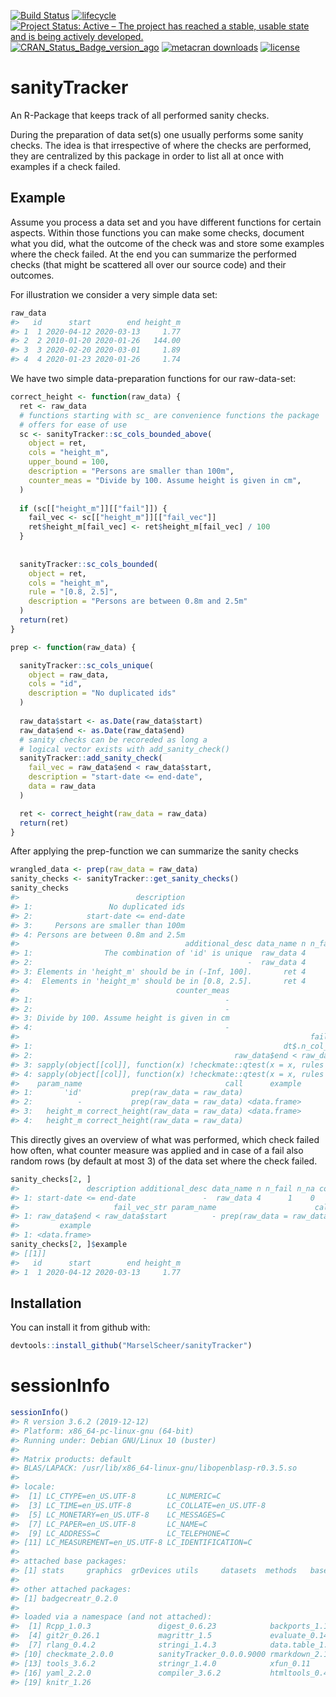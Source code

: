 
<!-- README.md is generated from README.Rmd. Please edit that file -->

[![Build
Status](https://travis-ci.org/MarselScheer/sanityTracker.svg?branch=master)](https://travis-ci.org/MarselScheer/sanityTracker)
[![lifecycle](https://img.shields.io/badge/lifecycle-experimental-orange.svg)](https://www.tidyverse.org/lifecycle/#experimental)
[![Project Status: Active – The project has reached a stable, usable
state and is being actively
developed.](https://www.repostatus.org/badges/latest/active.svg)](https://www.repostatus.org/#active)
[![CRAN\_Status\_Badge\_version\_ago](https://www.r-pkg.org/badges/version-ago/sanityTracker)](https://cran.r-project.org/package=sanityTracker)
[![metacran
downloads](https://cranlogs.r-pkg.org/badges/sanityTracker)](https://cran.r-project.org/package=sanityTracker)
[![license](https://img.shields.io/badge/license-GPL--3-blue.svg)](https://www.gnu.org/licenses/gpl-3.0.en.html)

# sanityTracker

An R-Package that keeps track of all performed sanity checks.

During the preparation of data set(s) one usually performs some sanity
checks. The idea is that irrespective of where the checks are performed,
they are centralized by this package in order to list all at once with
examples if a check failed.

## Example

Assume you process a data set and you have different functions for
certain aspects. Within those functions you can make some checks,
document what you did, what the outcome of the check was and store some
examples where the check failed. At the end you can summarize the
performed checks (that might be scattered all over our source code) and
their outcomes.

For illustration we consider a very simple data set:

``` r
raw_data
#>   id      start        end height_m
#> 1  1 2020-04-12 2020-03-13     1.77
#> 2  2 2010-01-20 2020-01-26   144.00
#> 3  3 2020-02-20 2020-03-01     1.89
#> 4  4 2020-01-23 2020-01-26     1.74
```

We have two simple data-preparation functions for our raw-data-set:

``` r
correct_height <- function(raw_data) {
  ret <- raw_data
  # functions starting with sc_ are convenience functions the package
  # offers for ease of use
  sc <- sanityTracker::sc_cols_bounded_above(
    object = ret,
    cols = "height_m",
    upper_bound = 100,
    description = "Persons are smaller than 100m",
    counter_meas = "Divide by 100. Assume height is given in cm",
  )
  
  if (sc[["height_m"]][["fail"]]) {
    fail_vec <- sc[["height_m"]][["fail_vec"]]
    ret$height_m[fail_vec] <- ret$height_m[fail_vec] / 100
  }
  
  
  sanityTracker::sc_cols_bounded(
    object = ret, 
    cols = "height_m",
    rule = "[0.8, 2.5]",
    description = "Persons are between 0.8m and 2.5m"
  )  
  return(ret)
}

prep <- function(raw_data) {

  sanityTracker::sc_cols_unique(
    object = raw_data,
    cols = "id",
    description = "No duplicated ids"
  )
  
  raw_data$start <- as.Date(raw_data$start)
  raw_data$end <- as.Date(raw_data$end)
  # sanity checks can be recoreded as long a
  # logical vector exists with add_sanity_check()
  sanityTracker::add_sanity_check(
    fail_vec = raw_data$end < raw_data$start,
    description = "start-date <= end-date",
    data = raw_data
  )

  ret <- correct_height(raw_data = raw_data)  
  return(ret)
}
```

After applying the prep-function we can summarize the sanity checks

``` r
wrangled_data <- prep(raw_data = raw_data)
sanity_checks <- sanityTracker::get_sanity_checks()
sanity_checks
#>                          description
#> 1:                 No duplicated ids
#> 2:            start-date <= end-date
#> 3:     Persons are smaller than 100m
#> 4: Persons are between 0.8m and 2.5m
#>                                     additional_desc data_name n n_fail n_na
#> 1:                The combination of 'id' is unique  raw_data 4      0    0
#> 2:                                                -  raw_data 4      1    0
#> 3: Elements in 'height_m' should be in (-Inf, 100].       ret 4      1    0
#> 4:  Elements in 'height_m' should be in [0.8, 2.5].       ret 4      0    0
#>                                   counter_meas
#> 1:                                           -
#> 2:                                           -
#> 3: Divide by 100. Assume height is given in cm
#> 4:                                           -
#>                                                                 fail_vec_str
#> 1:                                                        dt$.n_col_cmb != 1
#> 2:                                             raw_data$end < raw_data$start
#> 3: sapply(object[[col]], function(x) !checkmate::qtest(x = x, rules = rule))
#> 4: sapply(object[[col]], function(x) !checkmate::qtest(x = x, rules = rule))
#>    param_name                                call      example
#> 1:       'id'           prep(raw_data = raw_data)             
#> 2:          -           prep(raw_data = raw_data) <data.frame>
#> 3:   height_m correct_height(raw_data = raw_data) <data.frame>
#> 4:   height_m correct_height(raw_data = raw_data)
```

This directly gives an overview of what was performed, which check
failed how often, what counter measure was applied and in case of a fail
also random rows (by default at most 3) of the data set where the check
failed.

``` r
sanity_checks[2, ]
#>               description additional_desc data_name n n_fail n_na counter_meas
#> 1: start-date <= end-date               -  raw_data 4      1    0            -
#>                     fail_vec_str param_name                      call
#> 1: raw_data$end < raw_data$start          - prep(raw_data = raw_data)
#>         example
#> 1: <data.frame>
sanity_checks[2, ]$example
#> [[1]]
#>   id      start        end height_m
#> 1  1 2020-04-12 2020-03-13     1.77
```

## Installation

You can install it from github with:

``` r
devtools::install_github("MarselScheer/sanityTracker")
```

# sessionInfo

``` r
sessionInfo()
#> R version 3.6.2 (2019-12-12)
#> Platform: x86_64-pc-linux-gnu (64-bit)
#> Running under: Debian GNU/Linux 10 (buster)
#> 
#> Matrix products: default
#> BLAS/LAPACK: /usr/lib/x86_64-linux-gnu/libopenblasp-r0.3.5.so
#> 
#> locale:
#>  [1] LC_CTYPE=en_US.UTF-8       LC_NUMERIC=C              
#>  [3] LC_TIME=en_US.UTF-8        LC_COLLATE=en_US.UTF-8    
#>  [5] LC_MONETARY=en_US.UTF-8    LC_MESSAGES=C             
#>  [7] LC_PAPER=en_US.UTF-8       LC_NAME=C                 
#>  [9] LC_ADDRESS=C               LC_TELEPHONE=C            
#> [11] LC_MEASUREMENT=en_US.UTF-8 LC_IDENTIFICATION=C       
#> 
#> attached base packages:
#> [1] stats     graphics  grDevices utils     datasets  methods   base     
#> 
#> other attached packages:
#> [1] badgecreatr_0.2.0
#> 
#> loaded via a namespace (and not attached):
#>  [1] Rcpp_1.0.3               digest_0.6.23            backports_1.1.5         
#>  [4] git2r_0.26.1             magrittr_1.5             evaluate_0.14           
#>  [7] rlang_0.4.2              stringi_1.4.3            data.table_1.12.8       
#> [10] checkmate_2.0.0          sanityTracker_0.0.0.9000 rmarkdown_2.1           
#> [13] tools_3.6.2              stringr_1.4.0            xfun_0.11               
#> [16] yaml_2.2.0               compiler_3.6.2           htmltools_0.4.0         
#> [19] knitr_1.26
```
